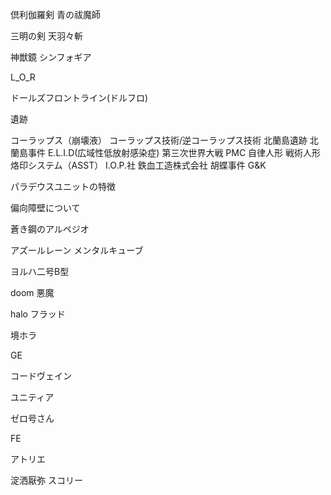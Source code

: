 倶利伽羅剣
青の祓魔師

三明の剣
天羽々斬

神獣鏡
シンフォギア

L_O_R


ドールズフロントライン(ドルフロ)
 
遺跡

コーラップス（崩壊液）
コーラップス技術/逆コーラップス技術
北蘭島遺跡
北蘭島事件
E.L.I.D(広域性低放射感染症)
第三次世界大戦
PMC
自律人形
戦術人形
烙印システム（ASST）
I.O.P.社
鉄血工造株式会社
胡蝶事件
G&K

パラデウスユニットの特徴

偏向障壁について


蒼き鋼のアルペジオ


アズールレーン
メンタルキューブ


ヨルハ二号B型


doom
悪魔


halo
フラッド


境ホラ

GE

コードヴェイン

ユニティア

ゼロ号さん

FE

アトリエ

淀洒厭弥
スコリー

